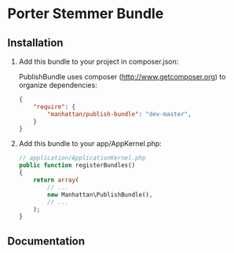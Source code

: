 Porter Stemmer Bundle
============

Installation
------------

1. Add this bundle to your project in composer.json:

    PublishBundle uses composer (http://www.getcomposer.org) to organize dependencies:

    ```json
    {
        "require": {
            "manhattan/publish-bundle": "dev-master",
        }
    }
    ```

2. Add this bundle to your app/AppKernel.php:

    ``` php
    // application/ApplicationKernel.php
    public function registerBundles()
    {
        return array(
            // ...
            new Manhattan\PublishBundle(),
            // ...
        );
    }
    ```

Documentation
-------------

